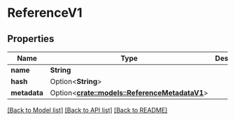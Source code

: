 # ReferenceV1

## Properties

Name | Type | Description | Notes
------------ | ------------- | ------------- | -------------
**name** | **String** |  | 
**hash** | Option<**String**> |  | [optional]
**metadata** | Option<[**crate::models::ReferenceMetadataV1**](ReferenceMetadata_V1.md)> |  | [optional]

[[Back to Model list]](../README.md#documentation-for-models) [[Back to API list]](../README.md#documentation-for-api-endpoints) [[Back to README]](../README.md)


